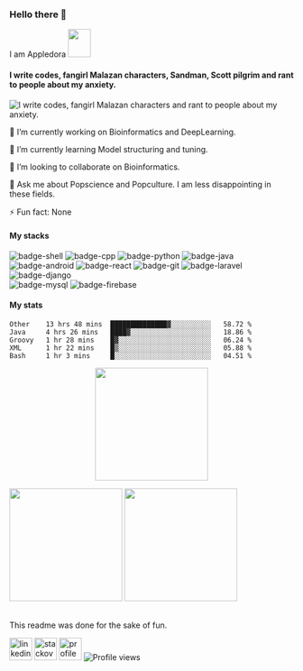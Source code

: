 ### Hello there 👋
I am Appledora <img src="https://64.media.tumblr.com/15e9d496bda7cf97e7fa9babc45417a1/248bc87be5b4f51b-38/s640x960/6d4adf9beab1c80c07048b7da5e8dedf874b23b1.gif" width="40" height="50" />

#### I write codes, fangirl Malazan characters, Sandman, Scott pilgrim and rant to people about my anxiety. 


![I write codes, fangirl Malazan characters and rant to people about my anxiety.](https://www.onlysp.com/wp-content/uploads/2015/05/scott_pilgrim_finest_hour_comic_book_cover_wallpaper_011.jpg)
<!--<p align="center<!--
  <a href="https://github.com/appledora" class="rich-diff-level-one">
    <img src="https://github-readme-stats.vercel.app/api?username=appledora&&show_icons=true&theme=tokyonight" alt="Appledora's Stats" >
  </a>
</p> -->
🔭 I’m currently working on Bioinformatics and DeepLearning.

🌱 I’m currently learning Model structuring and tuning.

👯 I’m looking to collaborate on Bioinformatics. 

💬 Ask me about Popscience and Popculture. I am less disappointing in these fields.

⚡ Fun fact: None 

#### My stacks
![badge-shell](https://img.shields.io/badge/Language-Shell-fe8019?style=for-the-badge&logo=gnu-bash&logoColor=white&labelColor=282828)
![badge-cpp](https://img.shields.io/badge/language-c%2B%2B-fe8019?style=for-the-badge&logo=c%2B%2B&logoColor=white&labelColor=282828)
![badge-python](https://img.shields.io/badge/language-python-fe8019?style=for-the-badge&logo=python&logoColor=white&labelColor=282828)
![badge-java](https://img.shields.io/badge/language-java-fe8019?style=for-the-badge&logo=java&logoColor=white&labelColor=282828) <br/>
![badge-android](https://img.shields.io/badge/framework-android-fe8019?style=for-the-badge&logo=android&logoColor=white&labelColor=282828)
![badge-react](https://img.shields.io/badge/framework-react-fe8019?style=for-the-badge&logo=react&logoColor=white&labelColor=282828) 
![badge-git](https://img.shields.io/badge/framework-git-fe8019?style=for-the-badge&logo=git&logoColor=white&labelColor=282828) 
![badge-laravel](https://img.shields.io/badge/framework-laravel-fe8019?style=for-the-badge&logo=laravel&logoColor=white&labelColor=282828) 
![badge-django](https://img.shields.io/badge/framework-django-fe8019?style=for-the-badge&logo=django&logoColor=white&labelColor=282828) <br/>
![badge-mysql](https://img.shields.io/badge/database-mysql-fe8019?style=for-the-badge&logo=mysql&logoColor=white&labelColor=282828) 
![badge-firebase](https://img.shields.io/badge/database-firebase-fe8019?style=for-the-badge&logo=firebase&logoColor=white&labelColor=282828)


#### My stats

<!--START_SECTION:waka-->
```text
Other    13 hrs 48 mins  ██████████████▓░░░░░░░░░░   58.72 % 
Java     4 hrs 26 mins   ████▓░░░░░░░░░░░░░░░░░░░░   18.86 % 
Groovy   1 hr 28 mins    █▓░░░░░░░░░░░░░░░░░░░░░░░   06.24 % 
XML      1 hr 22 mins    █▒░░░░░░░░░░░░░░░░░░░░░░░   05.88 % 
Bash     1 hr 3 mins     █░░░░░░░░░░░░░░░░░░░░░░░░   04.51 % 
```
<!--END_SECTION:waka-->
<p align = "center">
<img height="200" src="https://github-profile-trophy.vercel.app/?username=appledora&theme=gruvbox&row=2&margin-w=5&margin-h=5&count_private=true&title=Commit,Repositories,Followers"/>
<p/>
<!--- dracula base : #282a36 font : #ff79c6 -->
<p align="left">
<img  height = "200" src="https://github-readme-stats.vercel.app/api/top-langs/?username=appledora&hide=html,makefile,css&bg_color=211e1b&title_color=79740e&text_color=83a598&count_private=true&langs_count=5" />
<img  height= "200"src="https://github-readme-stats.vercel.app/api?username=appledora&bg_color=211e1b&title_color=79740e&text_color=83a598&show_icons=true&icon_color=fabd2f&count_private=true" />
</p>
<br/>
This readme was done for the sake of fun.

 [<img src='https://cdn.jsdelivr.net/npm/simple-icons@3.0.1/icons/linkedin.svg' alt='linkedin' height='40'>](https://www.linkedin.com/in/nazia-tasnim-3b377a190/)  [<img src='https://cdn.jsdelivr.net/npm/simple-icons@3.0.1/icons/stackoverflow.svg' alt='stackoverflow' height='40'>](https://stackoverflow.com/users/https://stackoverflow.com/users/11551168/appledora) 
 [<img src='https://image.freepik.com/free-icon/pie-chart-outline_318-10654.jpg' alt='profile status' height='40'>](https://profile-summary-for-github.com/user/appledora) 
![Profile views](https://gpvc.arturio.dev/appledora) 


